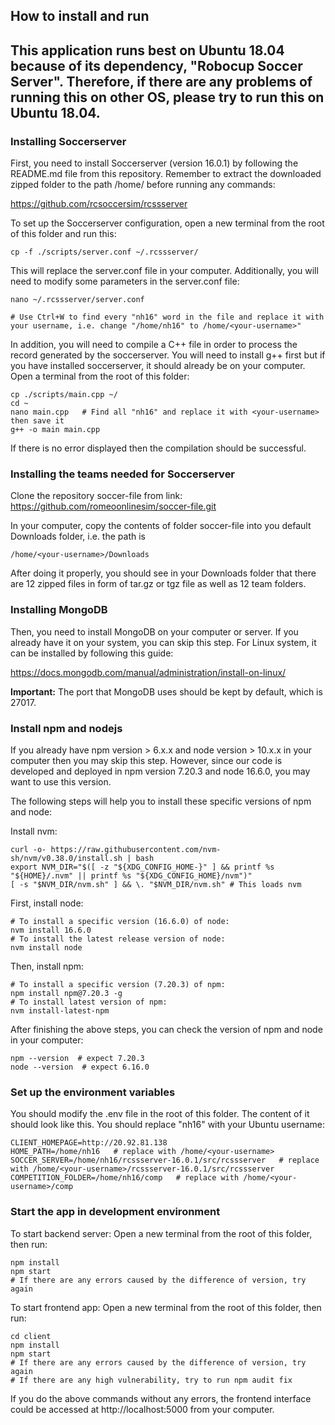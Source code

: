 ## How to install and run

## This application runs best on Ubuntu 18.04 because of its dependency, "Robocup Soccer Server". Therefore, if there are any problems of running this on other OS, please try to run this on Ubuntu 18.04.

### Installing Soccerserver 
First, you need to install Soccerserver (version 16.0.1) by following the README.md file from this repository. Remember to extract the downloaded zipped folder to the path /home/<your-username> before running any commands:

https://github.com/rcsoccersim/rcssserver

To set up the Soccerserver configuration, open a new terminal from the root of this folder and run this:
```
cp -f ./scripts/server.conf ~/.rcssserver/
```
This will replace the server.conf file in your computer. Additionally, you will need to modify some parameters in the server.conf file:
```
nano ~/.rcssserver/server.conf

# Use Ctrl+W to find every "nh16" word in the file and replace it with your username, i.e. change "/home/nh16" to /home/<your-username>"
```

In addition, you will need to compile a C++ file in order to process the record generated by the soccerserver. You will need to install g++ first but if you have installed soccerserver, it should already be on your computer. Open a terminal from the root of this folder:
```
cp ./scripts/main.cpp ~/
cd ~
nano main.cpp   # Find all "nh16" and replace it with <your-username> then save it
g++ -o main main.cpp
```
If there is no error displayed then the compilation should be successful.

### Installing the teams needed for Soccerserver
Clone the repository soccer-file from link: https://github.com/romeoonlinesim/soccer-file.git

In your computer, copy the contents of folder soccer-file into you default Downloads folder, i.e. the path is
```
/home/<your-username>/Downloads
```
After doing it properly, you should see in your Downloads folder that there are 12 zipped files in form of tar.gz or tgz file as well as 12 team folders.

### Installing MongoDB
Then, you need to install MongoDB on your computer or server. If you already have it on your system, you can skip this step. For Linux system, it can be installed by following this guide:

https://docs.mongodb.com/manual/administration/install-on-linux/

**Important:** The port that MongoDB uses should be kept by default, which is 27017.

### Install npm and nodejs
If you already have npm version > 6.x.x and node version > 10.x.x in your computer then you may skip this step.
However, since our code is developed and deployed in npm version 7.20.3 and node 16.6.0, you may want to use this version.

The following steps will help you to install these specific versions of npm and node:

Install nvm:
```
curl -o- https://raw.githubusercontent.com/nvm-sh/nvm/v0.38.0/install.sh | bash
export NVM_DIR="$([ -z "${XDG_CONFIG_HOME-}" ] && printf %s "${HOME}/.nvm" || printf %s "${XDG_CONFIG_HOME}/nvm")"
[ -s "$NVM_DIR/nvm.sh" ] && \. "$NVM_DIR/nvm.sh" # This loads nvm

```

First, install node:
```
# To install a specific version (16.6.0) of node:
nvm install 16.6.0
# To install the latest release version of node:
nvm install node
```
  
Then, install npm:
```
# To install a specific version (7.20.3) of npm:
npm install npm@7.20.3 -g
# To install latest version of npm:
nvm install-latest-npm
```



After finishing the above steps, you can check the version of npm and node in your computer:
```
npm --version  # expect 7.20.3
node --version  # expect 6.16.0
```

### Set up the environment variables
You should modify the .env file in the root of this folder. The content of it should look like this. You should replace "nh16" with your Ubuntu username:
```
CLIENT_HOMEPAGE=http://20.92.81.138
HOME_PATH=/home/nh16   # replace with /home/<your-username>
SOCCER_SERVER=/home/nh16/rcssserver-16.0.1/src/rcssserver   # replace with /home/<your-username>/rcssserver-16.0.1/src/rcssserver
COMPETITION_FOLDER=/home/nh16/comp   # replace with /home/<your-username>/comp
```

### Start the app in development environment



To start backend server:
Open a new terminal from the root of this folder, then run:
```
npm install
npm start
# If there are any errors caused by the difference of version, try again
```

To start frontend app:
Open a new terminal from the root of this folder, then run:
```
cd client
npm install
npm start
# If there are any errors caused by the difference of version, try again
# If there are any high vulnerability, try to run npm audit fix
```

If you do the above commands without any errors, the frontend interface could be accessed at http://localhost:5000 from your computer.
